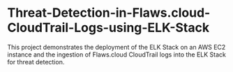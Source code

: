 # Threat-Detection-in-Flaws.cloud-CloudTrail-Logs-using-ELK-Stack
This project demonstrates the deployment of the ELK Stack on an AWS EC2 instance and the ingestion of Flaws.cloud CloudTrail logs into the ELK Stack for threat detection.
